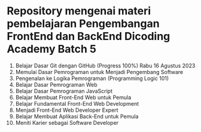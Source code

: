 # Repository mengenai materi pembelajaran Pengembangan FrontEnd dan BackEnd Dicoding Academy Batch 5
1. Belajar Dasar Git dengan GitHub (Progress 100%) Rabu 16 Agustus 2023
2. Memulai Dasar Pemrograman untuk Menjadi Pengembang Software 
3. Pengenalan ke Logika Pemrograman (Programming Logic 101)
4. Belajar Dasar Pemrograman Web
5. Belajar Dasar Pemrograman JavaScript
6. Belajar Membuat Front-End Web untuk Pemula
7. Belajar Fundamental Front-End Web Development
8. Menjadi Front-End Web Developer Expert
9. Belajar Membuat Aplikasi Back-End untuk Pemula
10. Meniti Karier sebagai Software Developer

